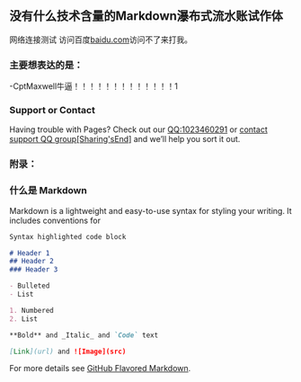 ## 没有什么技术含量的Markdown瀑布式流水账试作体

网络连接测试
访问百度[baidu.com](https://www.baidu.com)访问不了来打我。

### 主要想表达的是：

-CptMaxwell牛逼！！！！！！！！！！！！！1

### Support or Contact

Having trouble with Pages? Check out our [QQ:1023460291](https://qm.qq.com/cgi-bin/qm/qr?k=W5r1vAj19XCR-weGaFsOWJfxe9Co32Sg&noverify=0) or [contact support QQ group[Sharing'sEnd]](https://jq.qq.com/?_wv=1027&k=eYUOp8ZW) and we’ll help you sort it out.

### 附录：

### 什么是 Markdown

Markdown is a lightweight and easy-to-use syntax for styling your writing. It includes conventions for

```markdown
Syntax highlighted code block

# Header 1
## Header 2
### Header 3

- Bulleted
- List

1. Numbered
2. List

**Bold** and _Italic_ and `Code` text

[Link](url) and ![Image](src)
```

For more details see [GitHub Flavored Markdown](https://guides.github.com/features/mastering-markdown/).
